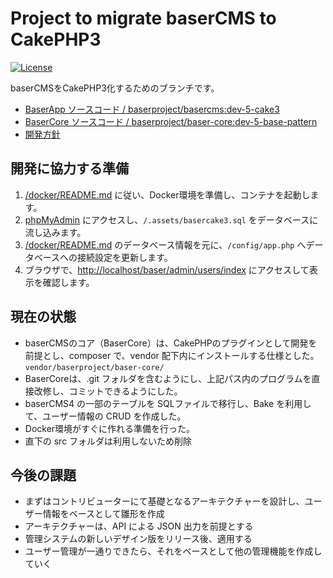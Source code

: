 # Project to migrate baserCMS to CakePHP3

[![License](https://img.shields.io/packagist/l/cakephp/app.svg?style=flat-square)](https://packagist.org/packages/baserproject/basercms)

baserCMSをCakePHP3化するためのブランチです。  
- [BaserApp ソースコード / baserproject/basercms:dev-5-cake3](https://github.com/baserproject/basercms/tree/dev-5-cake3)
- [BaserCore ソースコード / baserproject/baser-core:dev-5-base-pattern](https://github.com/baserproject/baser-core/tree/dev-5-base-pattern)
- [開発方針](https://docs.google.com/document/d/1QAmScc65CwMyn8QuwWKE9q_8HnSKcW9oefI9RrHoUYY/edit)

## 開発に協力する準備

1. [/docker/README.md](https://github.com/baserproject/basercms/blob/dev-5-cake3/docker/README.md) に従い、Docker環境を準備し、コンテナを起動します。
2. [phpMyAdmin](http://localhost:8080) にアクセスし、`/.assets/basercake3.sql` をデータベースに流し込みます。
3. [/docker/README.md](https://github.com/baserproject/basercms/blob/dev-5-cake3/docker/README.md) のデータベース情報を元に、`/config/app.php` へデータベースへの接続設定を更新します。
4. ブラウザで、[http://localhost/baser/admin/users/index](http://localhost/baser/admin/users/index) にアクセスして表示を確認します。

## 現在の状態

- baserCMSのコア（BaserCore）は、CakePHPのプラグインとして開発を前提とし、composer で、vendor 配下内にインストールする仕様とした。 `vendor/baserproject/baser-core/`
- BaserCoreは、.git フォルダを含むようにし、上記パス内のプログラムを直接改修し、コミットできるようにした。
- baserCMS4 の一部のテーブルを SQLファイルで移行し、Bake を利用して、ユーザー情報の CRUD を作成した。
- Docker環境がすぐに作れる準備を行った。
- 直下の src フォルダは利用しないため削除

## 今後の課題

- まずはコントリビューターにて基礎となるアーキテクチャーを設計し、ユーザー情報をベースとして雛形を作成
- アーキテクチャーは、API による JSON 出力を前提とする
- 管理システムの新しいデザイン版をリリース後、適用する
- ユーザー管理が一通りできたら、それをベースとして他の管理機能を作成していく